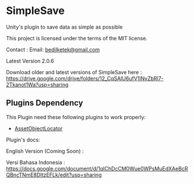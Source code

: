 # SimpleSave
Unity's plugin to save data as simple as possible

This project is licensed under the terms of the MIT license.

Contact :
Email: bedilketek@gmail.com

Latest Version 2.0.6

Download older and latest versions of SimpleSave here : https://drive.google.com/drive/folders/12_CqSAIU6ufV1lNvZbRl7-2Tkanot1Wa?usp=sharing
## Plugins Dependency
This Plugin need these following plugins to work properly:
- [AssetObjectLocator](https://github.com/bedilketek/AssetObjectLocator/tree/main)

Plugin's docs:

English Version (Coming Soon) : 

Versi Bahasa Indonesia : https://docs.google.com/document/d/1qIChDcCM0Wue0WPsMuEdXAeBcRQBncTNmE8DItzEFLk/edit?usp=sharing
